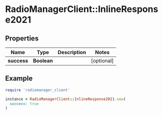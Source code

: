 # RadioManagerClient::InlineResponse2021

## Properties

| Name | Type | Description | Notes |
| ---- | ---- | ----------- | ----- |
| **success** | **Boolean** |  | [optional] |

## Example

```ruby
require 'radiomanager_client'

instance = RadioManagerClient::InlineResponse2021.new(
  success: true
)
```

